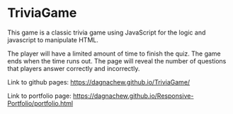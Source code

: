 # TriviaGame
This game is a classic trivia game using JavaScript for the logic and javascript to manipulate HTML. 

The player will have a limited amount of time to finish the quiz. The game ends when the time runs out. The page will reveal the number of questions that players answer correctly and incorrectly. 

Link to github pages: https://dagnachew.github.io/TriviaGame/

Link to portfolio page: https://dagnachew.github.io/Responsive-Portfolio/portfolio.html